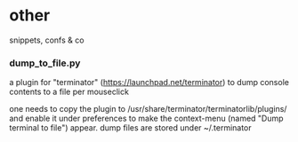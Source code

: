 other
=====

snippets, confs &amp; co


### dump_to_file.py

a plugin for "terminator" (https://launchpad.net/terminator) to dump console contents to a file per mouseclick

one needs to copy the plugin to /usr/share/terminator/terminatorlib/plugins/ and enable it under preferences to make the context-menu (named "Dump terminal to file") appear. dump files are stored under ~/.terminator
